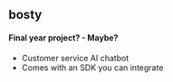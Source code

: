 ## bosty 
#### Final year project? - Maybe? 

- Customer service AI chatbot 
- Comes with an SDK you can integrate 

